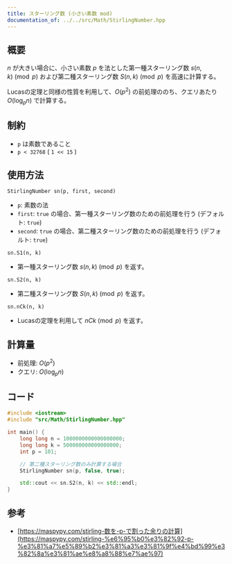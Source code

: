 ```yaml
---
title: スターリング数 (小さい素数 mod)
documentation_of: ../../src/Math/StirlingNumber.hpp
---
```


## 概要
$n$ が大きい場合に、小さい素数 $p$ を法とした第一種スターリング数 $s(n, k) \pmod p$ および第二種スターリング数 $S(n, k) \pmod p$ を高速に計算する。

Lucasの定理と同様の性質を利用して、$O(p^2)$ の前処理ののち、クエリあたり $O(\log_p n)$ で計算する。

## 制約
- `p` は素数であること
- `p < 32768` ( `1 << 15` )

## 使用方法
`StirlingNumber sn(p, first, second)`
- `p`: 素数の法
- `first`: `true` の場合、第一種スターリング数のための前処理を行う (デフォルト: `true`)
- `second`: `true` の場合、第二種スターリング数のための前処理を行う (デフォルト: `true`)

`sn.S1(n, k)`
- 第一種スターリング数 $s(n, k) \pmod p$ を返す。

`sn.S2(n, k)`
- 第二種スターリング数 $S(n, k) \pmod p$ を返す。

`sn.nCk(n, k)`
- Lucasの定理を利用して $nCk \pmod p$ を返す。

## 計算量
- 前処理: $O(p^2)$
- クエリ: $O(\log_p n)$

## コード
```cpp
#include <iostream>
#include "src/Math/StirlingNumber.hpp"

int main() {
    long long n = 1000000000000000000;
    long long k = 500000000000000000;
    int p = 101;

    // 第二種スターリング数のみ計算する場合
    StirlingNumber sn(p, false, true);

    std::cout << sn.S2(n, k) << std::endl;
}
```

## 参考
- [https://maspypy.com/stirling-数を-p-で割った余りの計算](https://maspypy.com/stirling-%e6%95%b0%e3%82%92-p-%e3%81%a7%e5%89%b2%e3%81%a3%e3%81%9f%e4%bd%99%e3%82%8a%e3%81%ae%e8%a8%88%e7%ae%97)
